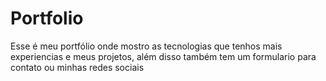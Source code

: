 # Portfolio
Esse é meu portfólio onde mostro as tecnologias que tenhos mais experiencias e meus projetos, além disso também tem um formulario para contato ou minhas redes sociais
